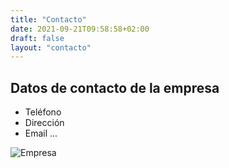 ```yaml
---
title: "Contacto"
date: 2021-09-21T09:58:58+02:00
draft: false
layout: "contacto"
---
```


## Datos de contacto de la empresa

* Teléfono
* Dirección 
* Email ...

![Empresa](/img/empresa.jpg)

